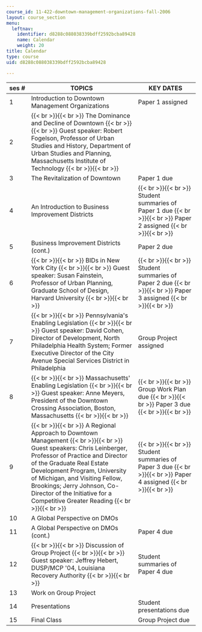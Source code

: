 ```yaml
---
course_id: 11-422-downtown-management-organizations-fall-2006
layout: course_section
menu:
  leftnav:
    identifier: d8288c088038339bdff2592bcba89428
    name: Calendar
    weight: 20
title: Calendar
type: course
uid: d8288c088038339bdff2592bcba89428

---
```


| ses # | TOPICS | KEY DATES |
| --- | --- | --- |
| 1 | Introduction to Downtown Management Organizations | Paper 1 assigned |
| 2 |  {{< br >}}{{< br >}} The Dominance and Decline of Downtown {{< br >}}{{< br >}} Guest speaker: Robert Fogelson, Professor of Urban Studies and History, Department of Urban Studies and Planning, Massachusetts Institute of Technology {{< br >}}{{< br >}}  |  |
| 3 | The Revitalization of Downtown | Paper 1 due |
| 4 | An Introduction to Business Improvement Districts |  {{< br >}}{{< br >}} Student summaries of Paper 1 due {{< br >}}{{< br >}} Paper 2 assigned {{< br >}}{{< br >}}  |
| 5 | Business Improvement Districts (cont.) | Paper 2 due |
| 6 |  {{< br >}}{{< br >}} BIDs in New York City {{< br >}}{{< br >}} Guest speaker: Susan Fainstein, Professor of Urban Planning, Graduate School of Design, Harvard University {{< br >}}{{< br >}}  |  {{< br >}}{{< br >}} Student summaries of Paper 2 due {{< br >}}{{< br >}} Paper 3 assigned {{< br >}}{{< br >}}  |
| 7 |  {{< br >}}{{< br >}} Pennsylvania's Enabling Legislation {{< br >}}{{< br >}} Guest speaker: David Cohen, Director of Development, North Philadelphia Health System; Former Executive Director of the City Avenue Special Services District in Philadelphia | Group Project assigned |
| 8 |  {{< br >}}{{< br >}} Massachusetts' Enabling Legislation {{< br >}}{{< br >}} Guest speaker: Anne Meyers, President of the Downtown Crossing Association, Boston, Massachusetts {{< br >}}{{< br >}}  |  {{< br >}}{{< br >}} Group Work Plan due {{< br >}}{{< br >}} Paper 3 due {{< br >}}{{< br >}}  |
| 9 |  {{< br >}}{{< br >}} A Regional Approach to Downtown Management {{< br >}}{{< br >}} Guest speakers: Chris Leinberger, Professor of Practice and Director of the Graduate Real Estate Development Program, University of Michigan, and Visiting Fellow, Brookings; Jerry Johnson, Co-Director of the Initiative for a Competitive Greater Reading {{< br >}}{{< br >}}  |  {{< br >}}{{< br >}} Student summaries of Paper 3 due {{< br >}}{{< br >}} Paper 4 assigned {{< br >}}{{< br >}}  |
| 10 | A Global Perspective on DMOs |  |
| 11 | A Global Perspective on DMOs (cont.) | Paper 4 due |
| 12 |  {{< br >}}{{< br >}} Discussion of Group Project {{< br >}}{{< br >}} Guest speaker: Jeffrey Hebert, DUSP/MCP '04, Louisiana Recovery Authority {{< br >}}{{< br >}}  | Student summaries of Paper 4 due |
| 13 | Work on Group Project |  |
| 14 | Presentations | Student presentations due |
| 15 | Final Class | Group Project due